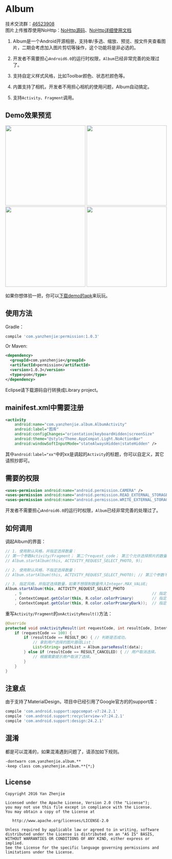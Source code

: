 # Album
技术交流群：[46523908](http://jq.qq.com/?_wv=1027&k=410oIg0)  
图片上传推荐使用NoHttp：[NoHttp源码](https://github.com/yanzhenjie/NoHttp)、[NoHttp详细使用文档](http://doc.nohttp.net)

1. Album是一个Android开源相册，支持单/多选、缩放、预览、按文件夹查看图片，二期会考虑加入图片剪切等操作，这个功能将是非必选的。

2. 开发者不需要担心`Android6.0`的运行时权限，`Album`已经非常完善的处理过了。

3. 支持自定义样式风格，比如Toolbar颜色、状态栏颜色等。

4. 内置支持了相机，开发者不用担心相机的使用问题，Album自动搞定。

5. 支持`Activity`、`Fragment`调用。

## Demo效果预览
<image src="https://github.com/yanzhenjie/album/blob/master/image/1.gif?raw=true" width="250px"/>  <image src="https://github.com/yanzhenjie/album/blob/master/image/2.gif?raw=true" width="250px"/>  
<image src="https://github.com/yanzhenjie/album/blob/master/image/3.gif?raw=true" width="250px"/>  <image src="https://github.com/yanzhenjie/album/blob/master/image/4.gif?raw=true" width="250px"/>  

如果你想体验一把，你可以[下载demo的apk](https://github.com/yanzhenjie/album/blob/master/sample-release.apk?raw=true)来玩玩。

## 使用方法
Gradle：
```groovy
compile 'com.yanzhenjie:permission:1.0.3'
```
Or Maven:
```xml
<dependency>
  <groupId>com.yanzhenjie</groupId>
  <artifactId>permission</artifactId>
  <version>1.0.3</version>
  <type>pom</type>
</dependency>
```
Eclipse请下载源码自行转换成Library project。

## mainifest.xml中需要注册
```xml
<activity
    android:name="com.yanzhenjie.album.AlbumActivity"
    android:label="图库"
    android:configChanges="orientation|keyboardHidden|screenSize"
    android:theme="@style/Theme.AppCompat.Light.NoActionBar"
    android:windowSoftInputMode="stateAlwaysHidden|stateHidden" />
```
其中`android:label="xx"`中的xx是调起的`Activity`的标题，你可以自定义，其它请照抄即可。

## 需要的权限
```xml
<uses-permission android:name="android.permission.CAMERA" />
<uses-permission android:name="android.permission.READ_EXTERNAL_STORAGE" />
<uses-permission android:name="android.permission.WRITE_EXTERNAL_STORAGE" />
```
开发者不需要担心`Android6.0`的运行时权限，`Album`已经非常完善的处理过了。

## 如何调用
调起Album的界面：
```java
// 1. 使用默认风格，并指定选择数量：
// 第一个参数Activity/Fragment； 第二个request_code； 第三个允许选择照片的数量，不填可以无限选择。
// Album.startAlbum(this, ACTIVITY_REQUEST_SELECT_PHOTO, 9);

// 2. 使用默认风格，不指定选择数量：
// Album.startAlbum(this, ACTIVITY_REQUEST_SELECT_PHOTO); // 第三个参数不填的话，可以选择无数个。

// 3. 指定风格，并指定选择数量，如果不想限制数量传入Integer.MAX_VALUE;
Album.startAlbum(this, ACTIVITY_REQUEST_SELECT_PHOTO
    , 9                                                         // 指定选择数量。
    , ContextCompat.getColor(this, R.color.colorPrimary)        // 指定Toolbar的颜色。
    , ContextCompat.getColor(this, R.color.colorPrimaryDark));  // 指定状态栏的颜色。
```

重写`Activity/Fragment`的`onActivityResult()`方法：
```java
@Override
protected void onActivityResult(int requestCode, int resultCode, Intent data) {
    if (requestCode == 100) {
        if (resultCode == RESULT_OK) { // 判断是否成功。
            // 拿到用户选择的图片路径List：
            List<String> pathList = Album.parseResult(data);
        } else if (resultCode == RESULT_CANCELED) { // 用户取消选择。
            // 根据需要提示用户取消了选择。
        }
    }
}
```

## 注意点
由于支持了MaterialDesign，项目中已经引用了Google官方的的support库：
```groovy
compile 'com.android.support:appcompat-v7:24.2.1'
compile 'com.android.support:recyclerview-v7:24.2.1'
compile 'com.android.support:design:24.2.1'
```

## 混淆
都是可以混淆的，如果混淆遇到问题了，请添加如下规则。
```txt
-dontwarn com.yanzhenjie.album.**
-keep class com.yanzhenjie.album.**{*;}
```

## License
```text
Copyright 2016 Yan Zhenjie

Licensed under the Apache License, Version 2.0 (the "License");
you may not use this file except in compliance with the License.
You may obtain a copy of the License at

   http://www.apache.org/licenses/LICENSE-2.0

Unless required by applicable law or agreed to in writing, software
distributed under the License is distributed on an "AS IS" BASIS,
WITHOUT WARRANTIES OR CONDITIONS OF ANY KIND, either express or implied.
See the License for the specific language governing permissions and
limitations under the License.
```
